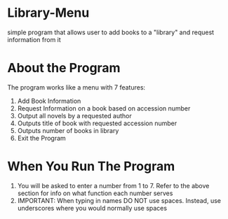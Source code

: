 # Library-Menu
simple program that allows user to add books to a "library" and request information from it

# About the Program
The program works like a menu with 7 features:
1) Add Book Information
2) Request Information on a book based on accession number
3) Output all novels by a requested author
4) Outputs title of book with requested accession number
5) Outputs number of books in library
6) Exit the Program

# When You Run The Program
1) You will be asked to enter a number from 1 to 7. Refer to the above section for info on what function each number serves
2) IMPORTANT: When typing in names DO NOT use spaces. Instead, use underscores where you would normally use spaces


